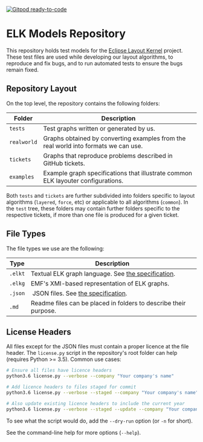 [![Gitpod ready-to-code](https://img.shields.io/badge/Gitpod-ready--to--code-blue?logo=gitpod)](https://gitpod.io/#https://github.com/eclipse/elk-models)

# ELK Models Repository

This repository holds test models for the [Eclipse Layout Kernel](https://github.com/eclipse/elk) project.
These test files are used while developing our layout algorithms, to reproduce and fix bugs, and to run automated tests to ensure the bugs remain fixed.


## Repository Layout

On the top level, the repository contains the following folders:

Folder     |  Description
-----------|-------------
`tests`    | Test graphs written or generated by us.
`realworld`| Graphs obtained by converting examples from the real world into formats we can use.
`tickets`  | Graphs that reproduce problems described in GitHub tickets.
`examples` | Example graph specifications that illustrate common ELK layouter configurations.

Both `tests` and `tickets` are further subdivided into folders specific to layout algorithms (`layered`, `force`, etc) or applicable to all algorithms (`common`). In the `test` tree, these folders may contain further folders specific to the respective tickets, if more than one file is produced for a given ticket.


## File Types

The file types we use are the following:

Type      | Description
----------|--------------------
`.elkt`   | Textual ELK graph language. See [the specification](https://www.eclipse.org/elk/documentation/tooldevelopers/graphdatastructure/elktextformat.html).
`.elkg`   | EMF's XMI-based representation of ELK graphs.
`.json`   | JSON files. See [the specification](https://www.eclipse.org/elk/documentation/tooldevelopers/graphdatastructure/jsonformat.html).
`.md`     | Readme files can be placed in folders to describe their purpose.


## License Headers

All files except for the JSON files must contain a proper licence at the file header.
The `license.py` script in the repository's root folder can help (requires Python >= 3.5).
Common use cases:

```bash
# Ensure all files have licence headers
python3.6 license.py --verbose --company "Your company's name"

# Add licence headers to files staged for commit
python3.6 license.py --verbose --staged --company "Your company's name"

# Also update existing licence headers to include the current year
python3.6 license.py --verbose --staged --update --company "Your company's name"
```

To see what the script would do, add the `--dry-run` option (or `-n` for short).

See the command-line help for more options (`--help`).
